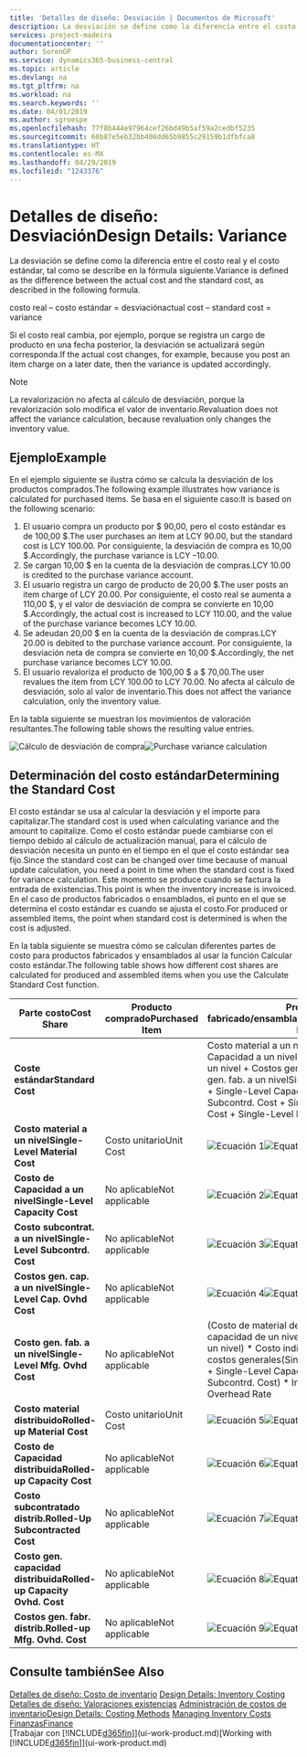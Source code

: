 ```yaml
---
title: 'Detalles de diseño: Desviación | Documentos de Microsoft'
description: La desviación se define como la diferencia entre el costo real y el costo estándar, tal como se describe en la fórmula siguiente.
services: project-madeira
documentationcenter: ''
author: SorenGP
ms.service: dynamics365-business-central
ms.topic: article
ms.devlang: na
ms.tgt_pltfrm: na
ms.workload: na
ms.search.keywords: ''
ms.date: 04/01/2019
ms.author: sgroespe
ms.openlocfilehash: 77f8b444e97964cef26bd49b5af59a2cedbf5235
ms.sourcegitcommit: 60b87e5eb32bb408dd65b9855c29159b1dfbfca8
ms.translationtype: HT
ms.contentlocale: es-MX
ms.lasthandoff: 04/29/2019
ms.locfileid: "1243376"
---
```

# <a name="design-details-variance"></a><span data-ttu-id="6daa3-103">Detalles de diseño: Desviación</span><span class="sxs-lookup"><span data-stu-id="6daa3-103">Design Details: Variance</span></span>
<span data-ttu-id="6daa3-104">La desviación se define como la diferencia entre el costo real y el costo estándar, tal como se describe en la fórmula siguiente.</span><span class="sxs-lookup"><span data-stu-id="6daa3-104">Variance is defined as the difference between the actual cost and the standard cost, as described in the following formula.</span></span>  

 <span data-ttu-id="6daa3-105">costo real – costo estándar = desviación</span><span class="sxs-lookup"><span data-stu-id="6daa3-105">actual cost – standard cost = variance</span></span>  

 <span data-ttu-id="6daa3-106">Si el costo real cambia, por ejemplo, porque se registra un cargo de producto en una fecha posterior, la desviación se actualizará según corresponda.</span><span class="sxs-lookup"><span data-stu-id="6daa3-106">If the actual cost changes, for example, because you post an item charge on a later date, then the variance is updated accordingly.</span></span>  

> [!NOTE]  
>  <span data-ttu-id="6daa3-107">La revalorización no afecta al cálculo de desviación, porque la revalorización solo modifica el valor de inventario.</span><span class="sxs-lookup"><span data-stu-id="6daa3-107">Revaluation does not affect the variance calculation, because revaluation only changes the inventory value.</span></span>  

## <a name="example"></a><span data-ttu-id="6daa3-108">Ejemplo</span><span class="sxs-lookup"><span data-stu-id="6daa3-108">Example</span></span>  
 <span data-ttu-id="6daa3-109">En el ejemplo siguiente se ilustra cómo se calcula la desviación de los productos comprados.</span><span class="sxs-lookup"><span data-stu-id="6daa3-109">The following example illustrates how variance is calculated for purchased items.</span></span> <span data-ttu-id="6daa3-110">Se basa en el siguiente caso:</span><span class="sxs-lookup"><span data-stu-id="6daa3-110">It is based on the following scenario:</span></span>  

1.  <span data-ttu-id="6daa3-111">El usuario compra un producto por $ 90,00, pero el costo estándar es de 100,00 $.</span><span class="sxs-lookup"><span data-stu-id="6daa3-111">The user purchases an item at LCY 90.00, but the standard cost is LCY 100.00.</span></span> <span data-ttu-id="6daa3-112">Por consiguiente, la desviación de compra es 10,00 $.</span><span class="sxs-lookup"><span data-stu-id="6daa3-112">Accordingly, the purchase variance is LCY –10.00.</span></span>  
2.  <span data-ttu-id="6daa3-113">Se cargan 10,00 $ en la cuenta de la desviación de compras.</span><span class="sxs-lookup"><span data-stu-id="6daa3-113">LCY 10.00 is credited to the purchase variance account.</span></span>  
3.  <span data-ttu-id="6daa3-114">El usuario registra un cargo de producto de 20,00 $.</span><span class="sxs-lookup"><span data-stu-id="6daa3-114">The user posts an item charge of LCY 20.00.</span></span> <span data-ttu-id="6daa3-115">Por consiguiente, el costo real se aumenta a 110,00 $, y el valor de desviación de compra se convierte en 10,00 $.</span><span class="sxs-lookup"><span data-stu-id="6daa3-115">Accordingly, the actual cost is increased to LCY 110.00, and the value of the purchase variance becomes LCY 10.00.</span></span>  
4.  <span data-ttu-id="6daa3-116">Se adeudan 20,00 $ en la cuenta de la desviación de compras.</span><span class="sxs-lookup"><span data-stu-id="6daa3-116">LCY 20.00 is debited to the purchase variance account.</span></span> <span data-ttu-id="6daa3-117">Por consiguiente, la desviación neta de compra se convierte en 10,00 $.</span><span class="sxs-lookup"><span data-stu-id="6daa3-117">Accordingly, the net purchase variance becomes LCY 10.00.</span></span>  
5.  <span data-ttu-id="6daa3-118">El usuario revaloriza el producto de 100,00 $ a $ 70,00.</span><span class="sxs-lookup"><span data-stu-id="6daa3-118">The user revalues the item from LCY 100.00 to LCY 70.00.</span></span> <span data-ttu-id="6daa3-119">No afecta al cálculo de desviación, solo al valor de inventario.</span><span class="sxs-lookup"><span data-stu-id="6daa3-119">This does not affect the variance calculation, only the inventory value.</span></span>  

 <span data-ttu-id="6daa3-120">En la tabla siguiente se muestran los movimientos de valoración resultantes.</span><span class="sxs-lookup"><span data-stu-id="6daa3-120">The following table shows the resulting value entries.</span></span>  

 <span data-ttu-id="6daa3-121">![Cálculo de desviación de compra](media/design_details_inventory_costing_11_purchase_variance.png "Cálculo de desviación de compra")</span><span class="sxs-lookup"><span data-stu-id="6daa3-121">![Purchase variance calculation](media/design_details_inventory_costing_11_purchase_variance.png "Purchase variance calculation")</span></span>  

## <a name="determining-the-standard-cost"></a><span data-ttu-id="6daa3-122">Determinación del costo estándar</span><span class="sxs-lookup"><span data-stu-id="6daa3-122">Determining the Standard Cost</span></span>  
 <span data-ttu-id="6daa3-123">El costo estándar se usa al calcular la desviación y el importe para capitalizar.</span><span class="sxs-lookup"><span data-stu-id="6daa3-123">The standard cost is used when calculating variance and the amount to capitalize.</span></span> <span data-ttu-id="6daa3-124">Como el costo estándar puede cambiarse con el tiempo debido al cálculo de actualización manual, para el cálculo de desviación necesita un punto en el tiempo en el que el costo estándar sea fijo.</span><span class="sxs-lookup"><span data-stu-id="6daa3-124">Since the standard cost can be changed over time because of manual update calculation, you need a point in time when the standard cost is fixed for variance calculation.</span></span> <span data-ttu-id="6daa3-125">Este momento se produce cuando se factura la entrada de existencias.</span><span class="sxs-lookup"><span data-stu-id="6daa3-125">This point is when the inventory increase is invoiced.</span></span> <span data-ttu-id="6daa3-126">En el caso de productos fabricados o ensamblados, el punto en el que se determina el costo estándar es cuando se ajusta el costo.</span><span class="sxs-lookup"><span data-stu-id="6daa3-126">For produced or assembled items, the point when standard cost is determined is when the cost is adjusted.</span></span>  

 <span data-ttu-id="6daa3-127">En la tabla siguiente se muestra cómo se calculan diferentes partes de costo para productos fabricados y ensamblados al usar la función Calcular costo estándar.</span><span class="sxs-lookup"><span data-stu-id="6daa3-127">The following table shows how different cost shares are calculated for produced and assembled items when you use the Calculate Standard Cost function.</span></span>  

|<span data-ttu-id="6daa3-128">Parte costo</span><span class="sxs-lookup"><span data-stu-id="6daa3-128">Cost Share</span></span>|<span data-ttu-id="6daa3-129">Producto comprado</span><span class="sxs-lookup"><span data-stu-id="6daa3-129">Purchased Item</span></span>|<span data-ttu-id="6daa3-130">Producto fabricado/ensamblado</span><span class="sxs-lookup"><span data-stu-id="6daa3-130">Produced/Assembled Item</span></span>|  
|----------------|--------------------|------------------------------|  
|<span data-ttu-id="6daa3-131">**Coste estándar**</span><span class="sxs-lookup"><span data-stu-id="6daa3-131">**Standard Cost**</span></span>||<span data-ttu-id="6daa3-132">Costo material a un nivel + Costo de Capacidad a un nivel + Costo subcontrat. a un nivel + Costos gen. cap. a un nivel + Costo gen. fab. a un nivel</span><span class="sxs-lookup"><span data-stu-id="6daa3-132">Single-Level Material Cost + Single-Level Capacity Cost + Single-Level Subcontrd. Cost + Single-Level Cap. Ovhd. Cost + Single-Level Mfg. Ovhd. Cost</span></span>|  
|<span data-ttu-id="6daa3-133">**Costo material a un nivel**</span><span class="sxs-lookup"><span data-stu-id="6daa3-133">**Single-Level Material Cost**</span></span>|<span data-ttu-id="6daa3-134">Costo unitario</span><span class="sxs-lookup"><span data-stu-id="6daa3-134">Unit Cost</span></span>|<span data-ttu-id="6daa3-135">![Ecuación 1](media/design_details_inventory_costing_11_equation_1.png "Ecuación 1")</span><span class="sxs-lookup"><span data-stu-id="6daa3-135">![Equation 1](media/design_details_inventory_costing_11_equation_1.png "Equation 1")</span></span>|  
|<span data-ttu-id="6daa3-136">**Costo de Capacidad a un nivel**</span><span class="sxs-lookup"><span data-stu-id="6daa3-136">**Single-Level Capacity Cost**</span></span>|<span data-ttu-id="6daa3-137">No aplicable</span><span class="sxs-lookup"><span data-stu-id="6daa3-137">Not applicable</span></span>|<span data-ttu-id="6daa3-138">![Ecuación 2](media/design_details_inventory_costing_11_equation_2.png "Ecuación 2")</span><span class="sxs-lookup"><span data-stu-id="6daa3-138">![Equation 2](media/design_details_inventory_costing_11_equation_2.png "Equation 2")</span></span>|  
|<span data-ttu-id="6daa3-139">**Costo subcontrat. a un nivel**</span><span class="sxs-lookup"><span data-stu-id="6daa3-139">**Single-Level Subcontrd. Cost**</span></span>|<span data-ttu-id="6daa3-140">No aplicable</span><span class="sxs-lookup"><span data-stu-id="6daa3-140">Not applicable</span></span>|<span data-ttu-id="6daa3-141">![Ecuación 3](media/design_details_inventory_costing_11_equation_3.png "Ecuación 3")</span><span class="sxs-lookup"><span data-stu-id="6daa3-141">![Equation 3](media/design_details_inventory_costing_11_equation_3.png "Equation 3")</span></span>|  
|<span data-ttu-id="6daa3-142">**Costos gen. cap. a un nivel**</span><span class="sxs-lookup"><span data-stu-id="6daa3-142">**Single-Level Cap. Ovhd Cost**</span></span>|<span data-ttu-id="6daa3-143">No aplicable</span><span class="sxs-lookup"><span data-stu-id="6daa3-143">Not applicable</span></span>|<span data-ttu-id="6daa3-144">![Ecuación 4](media/design_details_inventory_costing_11_equation_4.png "Ecuación 4")</span><span class="sxs-lookup"><span data-stu-id="6daa3-144">![Equation 4](media/design_details_inventory_costing_11_equation_4.png "Equation 4")</span></span>|  
|<span data-ttu-id="6daa3-145">**Costo gen. fab. a un nivel**</span><span class="sxs-lookup"><span data-stu-id="6daa3-145">**Single-Level Mfg. Ovhd Cost**</span></span>|<span data-ttu-id="6daa3-146">No aplicable</span><span class="sxs-lookup"><span data-stu-id="6daa3-146">Not applicable</span></span>|<span data-ttu-id="6daa3-147">(Costo de material de un nivel + Costo de capacidad de un nivel + Costo subcontr. de un nivel) \* Costo indirecto % /100 + Tasa costos generales</span><span class="sxs-lookup"><span data-stu-id="6daa3-147">(Single-Level Material Cost + Single-Level Capacity Cost + Single-Level Subcontrd. Cost) \* Indirect Cost % / 100 + Overhead Rate</span></span>|  
|<span data-ttu-id="6daa3-148">**Costo material distribuido**</span><span class="sxs-lookup"><span data-stu-id="6daa3-148">**Rolled-up Material Cost**</span></span>|<span data-ttu-id="6daa3-149">Costo unitario</span><span class="sxs-lookup"><span data-stu-id="6daa3-149">Unit Cost</span></span>|<span data-ttu-id="6daa3-150">![Ecuación 5](media/design_details_inventory_costing_11_equation_5.png "Ecuación 5")</span><span class="sxs-lookup"><span data-stu-id="6daa3-150">![Equation 5](media/design_details_inventory_costing_11_equation_5.png "Equation 5")</span></span>|  
|<span data-ttu-id="6daa3-151">**Costo de Capacidad distribuida**</span><span class="sxs-lookup"><span data-stu-id="6daa3-151">**Rolled-up Capacity Cost**</span></span>|<span data-ttu-id="6daa3-152">No aplicable</span><span class="sxs-lookup"><span data-stu-id="6daa3-152">Not applicable</span></span>|<span data-ttu-id="6daa3-153">![Ecuación 6](media/design_details_inventory_costing_11_equation_6.png "Ecuación 6")</span><span class="sxs-lookup"><span data-stu-id="6daa3-153">![Equation 6](media/design_details_inventory_costing_11_equation_6.png "Equation 6")</span></span>|  
|<span data-ttu-id="6daa3-154">**Costo subcontratado distrib.**</span><span class="sxs-lookup"><span data-stu-id="6daa3-154">**Rolled-Up Subcontracted Cost**</span></span>|<span data-ttu-id="6daa3-155">No aplicable</span><span class="sxs-lookup"><span data-stu-id="6daa3-155">Not applicable</span></span>|<span data-ttu-id="6daa3-156">![Ecuación 7](media/design_details_inventory_costing_11_equation_7.png "Ecuación 7")</span><span class="sxs-lookup"><span data-stu-id="6daa3-156">![Equation 7](media/design_details_inventory_costing_11_equation_7.png "Equation 7")</span></span>|  
|<span data-ttu-id="6daa3-157">**Costo gen. capacidad distribuida**</span><span class="sxs-lookup"><span data-stu-id="6daa3-157">**Rolled-up Capacity Ovhd. Cost**</span></span>|<span data-ttu-id="6daa3-158">No aplicable</span><span class="sxs-lookup"><span data-stu-id="6daa3-158">Not applicable</span></span>|<span data-ttu-id="6daa3-159">![Ecuación 8](media/design_details_inventory_costing_11_equation_8.png "Ecuación 8")</span><span class="sxs-lookup"><span data-stu-id="6daa3-159">![Equation 8](media/design_details_inventory_costing_11_equation_8.png "Equation 8")</span></span>|  
|<span data-ttu-id="6daa3-160">**Costos gen. fabr. distrib.**</span><span class="sxs-lookup"><span data-stu-id="6daa3-160">**Rolled-up Mfg. Ovhd. Cost**</span></span>|<span data-ttu-id="6daa3-161">No aplicable</span><span class="sxs-lookup"><span data-stu-id="6daa3-161">Not applicable</span></span>|<span data-ttu-id="6daa3-162">![Ecuación 9](media/design_details_inventory_costing_11_equation_9.png "Ecuación 9")</span><span class="sxs-lookup"><span data-stu-id="6daa3-162">![Equation 9](media/design_details_inventory_costing_11_equation_9.png "Equation 9")</span></span>|  

## <a name="see-also"></a><span data-ttu-id="6daa3-163">Consulte también</span><span class="sxs-lookup"><span data-stu-id="6daa3-163">See Also</span></span>  
 <span data-ttu-id="6daa3-164">[Detalles de diseño: Costo de inventario](design-details-inventory-costing.md) </span><span class="sxs-lookup"><span data-stu-id="6daa3-164">[Design Details: Inventory Costing](design-details-inventory-costing.md) </span></span>  
 <span data-ttu-id="6daa3-165">[Detalles de diseño: Valoraciones existencias](design-details-costing-methods.md) [Administración de costos de inventario](finance-manage-inventory-costs.md)</span><span class="sxs-lookup"><span data-stu-id="6daa3-165">[Design Details: Costing Methods](design-details-costing-methods.md) [Managing Inventory Costs](finance-manage-inventory-costs.md)</span></span>  
 [<span data-ttu-id="6daa3-166">Finanzas</span><span class="sxs-lookup"><span data-stu-id="6daa3-166">Finance</span></span>](finance.md)  
 <span data-ttu-id="6daa3-167">[Trabajar con [!INCLUDE[d365fin](includes/d365fin_md.md)]](ui-work-product.md)</span><span class="sxs-lookup"><span data-stu-id="6daa3-167">[Working with [!INCLUDE[d365fin](includes/d365fin_md.md)]](ui-work-product.md)</span></span>

